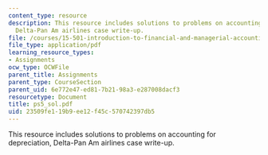 ```yaml
---
content_type: resource
description: This resource includes solutions to problems on accounting for depreciation,
  Delta-Pan Am airlines case write-up.
file: /courses/15-501-introduction-to-financial-and-managerial-accounting-spring-2004/23509fe119b9ee12f45c570742397db5_ps5_sol.pdf
file_type: application/pdf
learning_resource_types:
- Assignments
ocw_type: OCWFile
parent_title: Assignments
parent_type: CourseSection
parent_uid: 6e772e47-ed81-7b21-98a3-e287008dacf3
resourcetype: Document
title: ps5_sol.pdf
uid: 23509fe1-19b9-ee12-f45c-570742397db5
---
```

This resource includes solutions to problems on accounting for depreciation, Delta-Pan Am airlines case write-up.